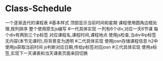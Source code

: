 # Class-Schedule
一个逐渐迭代的课程表
#基本样式
	顶部显示当前时间和星期
	课程使用圆角边框处理,按列排序
	整个使用原生js编写
#一代具体实现
	一列有6个div,对应一天6节课
	每个div有两到三个p标签
		对应课程名,课程时间,课程地点
	使用js检查,当div中p标签无内容(本节无课时),将背景变为透明
#二代具体实现
	使用josn存储课程信息
	h2中使用js获取当前时间
	js判断对应日期,传给p标签对应josn
#三代具体实现
	使用a标签,实现下一天课表和当天课表页面来回切换
